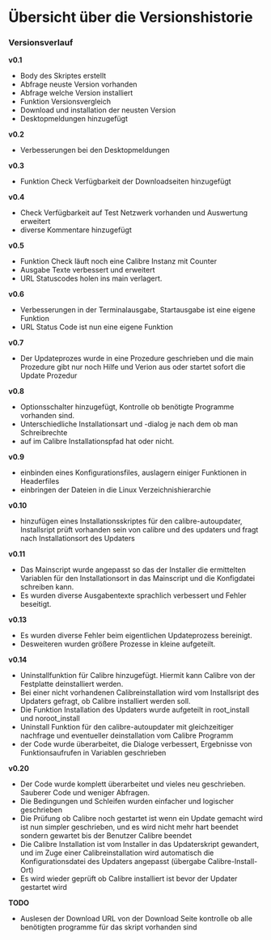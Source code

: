# Übersicht über die Versionshistorie #

### Versionsverlauf ###
**v0.1**
  * Body des Skriptes erstellt
  * Abfrage neuste Version vorhanden
  * Abfrage welche Version installiert
  * Funktion Versionsvergleich
  * Download und installation der neusten Version
  * Desktopmeldungen hinzugefügt

**v0.2**
  * Verbesserungen bei den Desktopmeldungen

**v0.3**
  * Funktion Check Verfügbarkeit der Downloadseiten hinzugefügt

**v0.4**
  * Check Verfügbarkeit auf Test Netzwerk vorhanden und Auswertung erweitert
  * diverse Kommentare hinzugefügt

**v0.5**
  * Funktion Check läuft noch eine Calibre Instanz mit Counter
  * Ausgabe Texte verbessert und erweitert
  * URL Statuscodes holen ins main verlagert.

**v0.6**
  * Verbesserungen in der Terminalausgabe, Startausgabe ist eine eigene Funktion
  * URL Status Code ist nun eine eigene Funktion

**v0.7**
  * Der Updateprozes wurde in eine Prozedure geschrieben und die main Prozedure gibt nur noch Hilfe und Verion aus oder startet sofort die Update Prozedur

**v0.8**
  * Optionsschalter hinzugefügt, Kontrolle ob benötigte Programme vorhanden sind.
  * Unterschiedliche Installationsart und -dialog je nach dem ob man Schreibrechte
  * auf im Calibre Installationspfad hat oder nicht.

**v0.9**
  * einbinden eines Konfigurationsfiles, auslagern einiger Funktionen in Headerfiles
  * einbringen der Dateien in die Linux Verzeichnishierarchie

**v0.10**
  * hinzufügen eines Installationsskriptes für den calibre-autoupdater, Installsript prüft vorhanden sein von calibre und des updaters und fragt nach Installationsort des Updaters

**v0.11**
  * Das Mainscript wurde angepasst so das der Installer die ermittelten Variablen für den Installationsort in das Mainscript und die Konfigdatei schreiben kann.
  * Es wurden diverse Ausgabentexte sprachlich verbessert und Fehler beseitigt.

**v0.13**
  * Es wurden diverse Fehler beim eigentlichen Updateprozess bereinigt.
  * Desweiteren wurden größere Prozesse in kleine aufgeteilt.

**v0.14**
  * Uninstallfunktion für Calibre hinzugefügt. Hiermit kann Calibre von der Festplatte deinstalliert werden.
  * Bei einer nicht vorhandenen Calibreinstallation wird vom Installsript des Updaters gefragt, ob Calibre installiert werden soll.
  * Die Funktion Installation des Updaters wurde aufgeteilt in root\_install und noroot\_install
  * Uninstall Funktion für den calibre-autoupdater mit gleichzeitiger nachfrage und eventueller deinstallation vom Calibre Programm
  * der Code wurde überarbeitet, die Dialoge verbessert, Ergebnisse von Funktionsaufrufen in Variablen geschrieben

**v0.20**
  * Der Code wurde komplett überarbeitet und vieles neu geschrieben. Sauberer Code und weniger Abfragen.
  * Die Bedingungen und Schleifen wurden einfacher und logischer geschrieben
  * Die Prüfung ob Calibre noch gestartet ist wenn ein Update gemacht wird ist nun simpler geschrieben, und es wird nicht mehr hart beendet sondern gewartet bis der Benutzer Calibre beendet
  * Die Calibre Installation ist vom Installer in das Updaterskript gewandert, und im Zuge einer Calibreinstallation wird automatisch die Konfigurationsdatei des Updaters angepasst (übergabe Calibre-Install-Ort)
  * Es wird wieder geprüft ob Calibre installiert ist bevor der Updater gestartet wird

**TODO**
  * Auslesen der Download URL von der Download Seite kontrolle ob alle benötigten programme für das skript vorhanden sind
